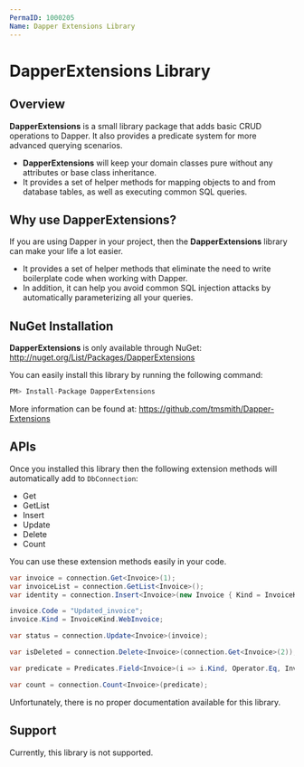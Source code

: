 ```yaml
---
PermaID: 1000205
Name: Dapper Extensions Library
---
```


# DapperExtensions Library

## Overview

**DapperExtensions** is a small library package that adds basic CRUD operations to Dapper. It also provides a predicate system for more advanced querying scenarios. 

 - **DapperExtensions** will keep your domain classes pure without any attributes or base class inheritance.
 - It provides a set of helper methods for mapping objects to and from database tables, as well as executing common SQL queries.

## Why use DapperExtensions?

If you are using Dapper in your project, then the **DapperExtensions** library can make your life a lot easier. 

 - It provides a set of helper methods that eliminate the need to write boilerplate code when working with Dapper. 
 - In addition, it can help you avoid common SQL injection attacks by automatically parameterizing all your queries.

## NuGet Installation

**DapperExtensions** is only available through NuGet: <a href="http://nuget.org/List/Packages/DapperExtensions" target="_blank">http://nuget.org/List/Packages/DapperExtensions</a>

You can easily install this library by running the following command:

```csharp
PM> Install-Package DapperExtensions 
```

More information can be found at: <a href="https://github.com/tmsmith/Dapper-Extensions" target="_blank">https://github.com/tmsmith/Dapper-Extensions</a>

## APIs

Once you installed this library then the following extension methods will automatically add to `DbConnection`:

- Get
- GetList
- Insert
- Update
- Delete
- Count

You can use these extension methods easily in your code.

```csharp
var invoice = connection.Get<Invoice>(1);
var invoiceList = connection.GetList<Invoice>();
var identity = connection.Insert<Invoice>(new Invoice { Kind = InvoiceKind.WebInvoice, Code = "Insert_Single_1" });

invoice.Code = "Updated_invoice";
invoice.Kind = InvoiceKind.WebInvoice;

var status = connection.Update<Invoice>(invoice);

var isDeleted = connection.Delete<Invoice>(connection.Get<Invoice>(2));

var predicate = Predicates.Field<Invoice>(i => i.Kind, Operator.Eq, InvoiceKind.WebInvoice);

var count = connection.Count<Invoice>(predicate);
```

Unfortunately, there is no proper documentation available for this library.

## Support

Currently, this library is not supported.
